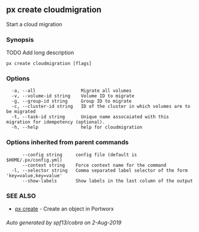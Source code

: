 ## px create cloudmigration

Start a cloud migration

### Synopsis

TODO Add long description

```
px create cloudmigration [flags]
```

### Options

```
  -a, --all                 Migrate all volumes
  -v, --volume-id string    Volume ID to migrate
  -g, --group-id string     Group ID to migrate
  -c, --cluster-id string   ID of the cluster in which volumes are to be migrated
  -t, --task-id string      Unique name assocaiated with this migration for idempotency (optional).
  -h, --help                help for cloudmigration
```

### Options inherited from parent commands

```
      --config string     config file (default is $HOME/.px/config.yml)
      --context string    Force context name for the command
  -l, --selector string   Comma separated label selector of the form 'key=value,key=value'
      --show-labels       Show labels in the last column of the output
```

### SEE ALSO

* [px create](px_create.md)	 - Create an object in Portworx

###### Auto generated by spf13/cobra on 2-Aug-2019
